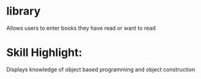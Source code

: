 # library
Allows users to enter books they have read or want to read

# Skill Highlight: 
Displays knowledge of object based programming and object construction
